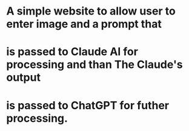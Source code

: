 # A simple website to allow user to enter image and a prompt that 
# is passed to Claude AI for processing and than The Claude's output 
# is passed to ChatGPT for futher processing.